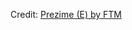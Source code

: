<div id="observablehq-a5d45f3d"></div>
<p>Credit: <a href="https://observablehq.com/d/00553671b1e208a6">Prezime (E) by FTM</a></p>

<link rel="stylesheet" href="https://cdn.jsdelivr.net/npm/@observablehq/inspector@5/dist/inspector.css">
<script type="module">
import {Runtime, Inspector} from "https://cdn.jsdelivr.net/npm/@observablehq/runtime@5/dist/runtime.js";
import define from "https://api.observablehq.com/d/00553671b1e208a6.js?v=4";
new Runtime().module(define, Inspector.into("#observablehq-a5d45f3d"));
</script>
